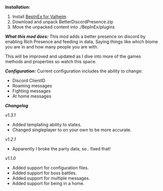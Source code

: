 **_Installation:_**

1. Install [BepInEx for Valheim](https://valheim.thunderstore.io/package/denikson/BepInExPack_Valheim/)﻿
2. Download and unpack BetterDiscordPresence.zip
3. Move the unpacked content into ./BepInEx/plugins


**_What this mod does:_**
This mod adds a better presence on discord by enabling Rich Presence and feeding in data, Saying things like which biome you are in and how many people you are with. 

This will be improved and updated as I dive into more of the games methods and properties so watch this space.


_**Configuration:**_
Current configuration includes the ability to change:

- Discord ClientID
- Roaming messages
- Fighting messages
- At home messages

_**Changelog**_

_v1.3.1_
- Added templating ability to states.
- Changed singleplayer to on your own to be more accurate.

_v1.2.1_
- Apparently I broke the party data, so.. fixed that!


_v1.1.0_
- Added support for configuration files.
- Added support for boss battles.
- Added support for multiple messages.
- Added support for being in a home.
